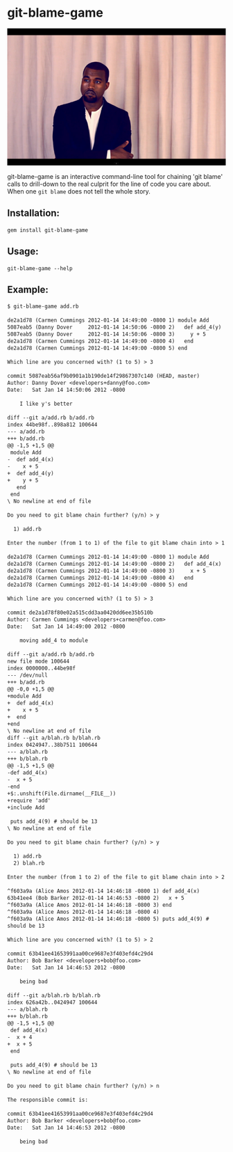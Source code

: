 # git-blame-game

<img src="https://github.com/charleseff/git-blame-game/raw/master/public/pensive-kanye.png" />

git-blame-game is an interactive command-line tool for chaining 'git blame' calls to drill-down to the real culprit for the line of code you care about.  When one `git blame` does not tell the whole story.

## Installation:

    gem install git-blame-game

## Usage:

    git-blame-game --help

## Example:

    $ git-blame-game add.rb

    de2a1d78 (Carmen Cummings 2012-01-14 14:49:00 -0800 1) module Add
    5087eab5 (Danny Dover     2012-01-14 14:50:06 -0800 2)   def add_4(y)
    5087eab5 (Danny Dover     2012-01-14 14:50:06 -0800 3)     y + 5
    de2a1d78 (Carmen Cummings 2012-01-14 14:49:00 -0800 4)   end
    de2a1d78 (Carmen Cummings 2012-01-14 14:49:00 -0800 5) end

    Which line are you concerned with? (1 to 5) > 3

    commit 5087eab56af9b0901a1b190de14f29867307c140 (HEAD, master)
    Author: Danny Dover <developers+danny@foo.com>
    Date:   Sat Jan 14 14:50:06 2012 -0800

        I like y's better

    diff --git a/add.rb b/add.rb
    index 44be98f..898a812 100644
    --- a/add.rb
    +++ b/add.rb
    @@ -1,5 +1,5 @@
     module Add
    -  def add_4(x)
    -    x + 5
    +  def add_4(y)
    +    y + 5
       end
     end
    \ No newline at end of file

    Do you need to git blame chain further? (y/n) > y

      1) add.rb

    Enter the number (from 1 to 1) of the file to git blame chain into > 1

    de2a1d78 (Carmen Cummings 2012-01-14 14:49:00 -0800 1) module Add
    de2a1d78 (Carmen Cummings 2012-01-14 14:49:00 -0800 2)   def add_4(x)
    de2a1d78 (Carmen Cummings 2012-01-14 14:49:00 -0800 3)     x + 5
    de2a1d78 (Carmen Cummings 2012-01-14 14:49:00 -0800 4)   end
    de2a1d78 (Carmen Cummings 2012-01-14 14:49:00 -0800 5) end

    Which line are you concerned with? (1 to 5) > 3

    commit de2a1d78f80e02a515cdd3aa0420dd6ee35b510b
    Author: Carmen Cummings <developers+carmen@foo.com>
    Date:   Sat Jan 14 14:49:00 2012 -0800

        moving add_4 to module

    diff --git a/add.rb b/add.rb
    new file mode 100644
    index 0000000..44be98f
    --- /dev/null
    +++ b/add.rb
    @@ -0,0 +1,5 @@
    +module Add
    +  def add_4(x)
    +    x + 5
    +  end
    +end
    \ No newline at end of file
    diff --git a/blah.rb b/blah.rb
    index 0424947..38b7511 100644
    --- a/blah.rb
    +++ b/blah.rb
    @@ -1,5 +1,5 @@
    -def add_4(x)
    -  x + 5
    -end
    +$:.unshift(File.dirname(__FILE__))
    +require 'add'
    +include Add

     puts add_4(9) # should be 13
    \ No newline at end of file

    Do you need to git blame chain further? (y/n) > y

      1) add.rb
      2) blah.rb

    Enter the number (from 1 to 2) of the file to git blame chain into > 2

    ^f603a9a (Alice Amos 2012-01-14 14:46:18 -0800 1) def add_4(x)
    63b41ee4 (Bob Barker 2012-01-14 14:46:53 -0800 2)   x + 5
    ^f603a9a (Alice Amos 2012-01-14 14:46:18 -0800 3) end
    ^f603a9a (Alice Amos 2012-01-14 14:46:18 -0800 4)
    ^f603a9a (Alice Amos 2012-01-14 14:46:18 -0800 5) puts add_4(9) # should be 13

    Which line are you concerned with? (1 to 5) > 2

    commit 63b41ee41653991aa00ce9687e3f403efd4c29d4
    Author: Bob Barker <developers+bob@foo.com>
    Date:   Sat Jan 14 14:46:53 2012 -0800

        being bad

    diff --git a/blah.rb b/blah.rb
    index 626a42b..0424947 100644
    --- a/blah.rb
    +++ b/blah.rb
    @@ -1,5 +1,5 @@
     def add_4(x)
    -  x + 4
    +  x + 5
     end

     puts add_4(9) # should be 13
    \ No newline at end of file

    Do you need to git blame chain further? (y/n) > n

    The responsible commit is:

    commit 63b41ee41653991aa00ce9687e3f403efd4c29d4
    Author: Bob Barker <developers+bob@foo.com>
    Date:   Sat Jan 14 14:46:53 2012 -0800

        being bad
